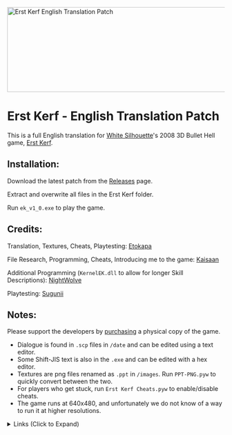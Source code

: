 <img width="798" height="197" alt="Erst Kerf English Translation Patch" src="https://github.com/user-attachments/assets/a7ac0330-664f-4175-a867-ee91496bc097" />

# Erst Kerf - English Translation Patch

This is a full English translation for [White Silhouette](http://erst.testament.client.jp/)'s 2008 3D Bullet Hell game, [Erst Kerf](http://erst.testament.client.jp/).

## Installation:
Download the latest patch from the [Releases](https://github.com/Etokapa/Erst-Kerf-English-Translation-Patch/releases/latest) page. 

Extract and overwrite all files in the Erst Kerf folder.

Run `ek_v1_0.exe` to play the game.

## Credits:
Translation, Textures, Cheats, Playtesting: [Etokapa](https://github.com/Etokapa/)

File Research, Programming, Cheats, Introducing me to the game: [Kaisaan](https://github.com/Kaisaan)

Additional Programming (`KernelEK.dll` to allow for longer Skill Descriptions): [NightWolve](https://x.com/NightWolve75)

Playtesting: [Sugunii](https://bsky.app/profile/sugunii.bsky.social)

## Notes:
Please support the developers by [purchasing](https://www.suruga-ya.com/en/products?keyword=erst+kerf) a physical copy of the game.

* Dialogue is found in `.scp` files in `/date` and can be edited using a text editor.
* Some Shift-JIS text is also in the `.exe` and can be edited with a hex editor.
* Textures are png files renamed as `.ppt` in `/images`. Run `PPT-PNG.pyw` to quickly convert between the two.
* For players who get stuck, run `Erst Kerf Cheats.pyw` to enable/disable cheats.
* The game runs at 640x480, and unfortunately we do not know of a way to run it at higher resolutions.

<details>
  <summary>Links (Click to Expand)</summary>

ssi (Dev/Writer/Artist) [Twitter](https://twitter.com/ssi1023) | [Blog](https://shilhouette.blog.shinobi.jp/) | [Pixiv](https://www.pixiv.net/en/users/173826)  

Jun (Music) [Twitter](https://twitter.com/huyumushi) | [Blog](http://huyumushinatsukusa.blog65.fc2.com/blog-category-6.html) | [Instagram](https://www.instagram.com/junjun_tf/) | [VGMDB](https://vgmdb.net/artist/14355)

[4Gamer.net Article](https://www.4gamer.net/games/040/G004096/20100127025/) | [Windows Forest Article](https://forest.watch.impress.co.jp/docs/serial/shumatsu/336794.html) | [Blog Review](https://hossy.info/?date=20100117) | [Blog Review](https://pub99.hatenadiary.jp/entry/20100102/p1)

</details>
